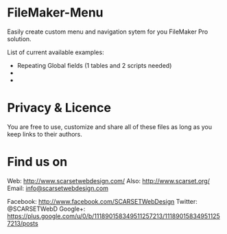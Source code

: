 FileMaker-Menu
==============

Easily create custom menu and navigation sytem for you FileMaker Pro solution.

List of current available examples:

- Repeating Global fields (1 tables and 2 scripts needed)
- 
- 

Privacy & Licence
==============

You are free to use, customize and share all of these files as long as you keep links to their authors.


Find us on
==============

Web:        http://www.scarsetwebdesign.com/
Also:       http://www.scarset.org/
Email:      info@scarsetwebdesign.com

Facebook:   http://www.facebook.com/SCARSETWebDesign
Twitter:    @SCARSETWebD
Google+:    https://plus.google.com/u/0/b/111890158349511257213/111890158349511257213/posts 
